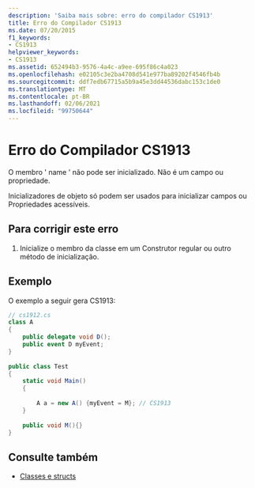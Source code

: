 ```yaml
---
description: 'Saiba mais sobre: erro do compilador CS1913'
title: Erro do Compilador CS1913
ms.date: 07/20/2015
f1_keywords:
- CS1913
helpviewer_keywords:
- CS1913
ms.assetid: 652494b3-9576-4a4c-a9ee-695f86c4a023
ms.openlocfilehash: e02105c3e2ba4708d541e977ba89202f4546fb4b
ms.sourcegitcommit: ddf7edb67715a5b9a45e3dd44536dabc153c1de0
ms.translationtype: MT
ms.contentlocale: pt-BR
ms.lasthandoff: 02/06/2021
ms.locfileid: "99750644"
---
```

# <a name="compiler-error-cs1913"></a>Erro do Compilador CS1913

O membro ' name ' não pode ser inicializado. Não é um campo ou propriedade.  
  
 Inicializadores de objeto só podem ser usados para inicializar campos ou Propriedades acessíveis.  
  
## <a name="to-correct-this-error"></a>Para corrigir este erro  
  
1. Inicialize o membro da classe em um Construtor regular ou outro método de inicialização.  
  
## <a name="example"></a>Exemplo  

 O exemplo a seguir gera CS1913:  
  
```csharp  
// cs1912.cs  
class A  
{  
    public delegate void D();  
    public event D myEvent;  
}  
  
public class Test  
{  
    static void Main()  
    {  
  
        A a = new A() {myEvent = M}; // CS1913  
    }  
  
    public void M(){}  
}  
```  
  
## <a name="see-also"></a>Consulte também

- [Classes e structs](../programming-guide/classes-and-structs/index.md)
